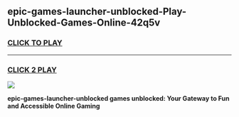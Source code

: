 
## epic-games-launcher-unblocked-Play-Unblocked-Games-Online-42q5v
<h3>
<a href="https://premium76.site?title=epic-games-launcher-unblocked&ref=25A">CLICK TO PLAY</a></h3>
<hr>

<h3>
<a href="https://premium76.site?title=epic-games-launcher-unblocked&ref=25A">CLICK 2 PLAY</a>
  
</h3>

<a href="https://premium76.site?title=epic-games-launcher-unblocked&ref=25A"><img src="https://clearcache.store/games.png"></a>


**epic-games-launcher-unblocked games unblocked: Your Gateway to Fun and Accessible Online Gaming**
